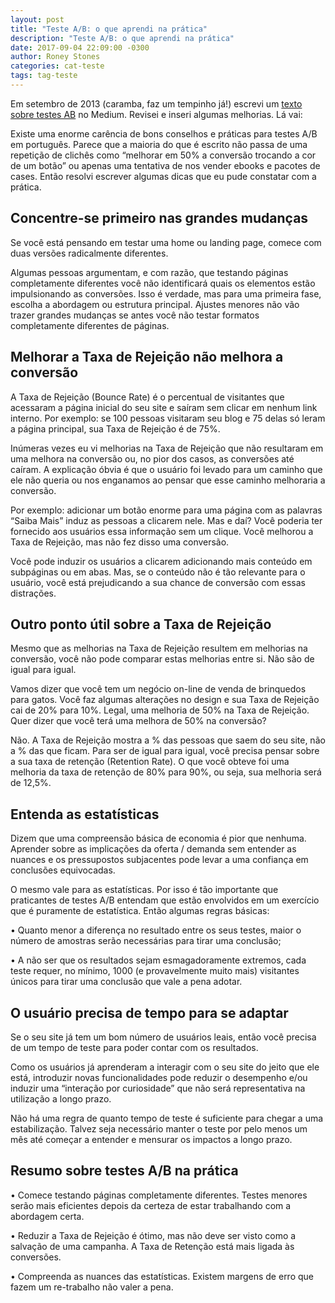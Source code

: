 ```yaml
---
layout: post
title: "Teste A/B: o que aprendi na prática"
description: "Teste A/B: o que aprendi na prática"
date: 2017-09-04 22:09:00 -0300
author: Roney Stones
categories: cat-teste
tags: tag-teste
---
```


Em setembro de 2013 (caramba, faz um tempinho já!) escrevi um [texto sobre testes AB](https://medium.com/@roneystones/teste-a-b-o-que-eu-aprendi-na-pratica-f13c5287b70a) no Medium. Revisei e inseri algumas melhorias. Lá vai:

Existe uma enorme carência de bons conselhos e práticas para testes A/B em português. Parece que a maioria do que é escrito não passa de uma repetição de clichês como “melhorar em 50% a conversão trocando a cor de um botão” ou apenas uma tentativa de nos vender ebooks e pacotes de cases. Então resolvi escrever algumas dicas que eu pude constatar com a prática.

## Concentre-se primeiro nas grandes mudanças

Se você está pensando em testar uma home ou landing page, comece com duas versões radicalmente diferentes.

Algumas pessoas argumentam, e com razão, que testando páginas completamente diferentes você não identificará quais os elementos estão impulsionando as conversões. Isso é verdade, mas para uma primeira fase, escolha a abordagem ou estrutura principal. Ajustes menores não vão trazer grandes mudanças se antes você não testar formatos completamente diferentes de páginas.

## Melhorar a Taxa de Rejeição não melhora a conversão

A Taxa de Rejeição (Bounce Rate) é o percentual de visitantes que acessaram a página inicial do seu site e saíram sem clicar em nenhum link interno. Por exemplo: se 100 pessoas visitaram seu blog e 75 delas só leram a página principal, sua Taxa de Rejeição é de 75%.

Inúmeras vezes eu vi melhorias na Taxa de Rejeição que não resultaram em uma melhora na conversão ou, no pior dos casos, as conversões até caíram. A explicação óbvia é que o usuário foi levado para um caminho que ele não queria ou nos enganamos ao pensar que esse caminho melhoraria a conversão.

Por exemplo: adicionar um botão enorme para uma página com as palavras “Saiba Mais” induz as pessoas a clicarem nele. Mas e daí? Você poderia ter fornecido aos usuários essa informação sem um clique. Você melhorou a Taxa de Rejeição, mas não fez disso uma conversão.

Você pode induzir os usuários a clicarem adicionando mais conteúdo em subpáginas ou em abas. Mas, se o conteúdo não é tão relevante para o usuário, você está prejudicando a sua chance de conversão com essas distrações.


## Outro ponto útil sobre a Taxa de Rejeição

Mesmo que as melhorias na Taxa de Rejeição resultem em melhorias na conversão, você não pode comparar estas melhorias entre si. Não são de igual para igual.

Vamos dizer que você tem um negócio on-line de venda de brinquedos para gatos. Você faz algumas alterações no design e sua Taxa de Rejeição cai de 20% para 10%. Legal, uma melhoria de 50% na Taxa de Rejeição. Quer dizer que você terá uma melhora de 50% na conversão?

Não. A Taxa de Rejeição mostra a % das pessoas que saem do seu site, não a % das que ficam. Para ser de igual para igual, você precisa pensar sobre a sua taxa de retenção (Retention Rate). O que você obteve foi uma melhoria da taxa de retenção de 80% para 90%, ou seja, sua melhoria será de 12,5%.

## Entenda as estatísticas

Dizem que uma compreensão básica de economia é pior que nenhuma. Aprender sobre as implicações da oferta / demanda sem entender as nuances e os pressupostos subjacentes pode levar a uma confiança em conclusões equivocadas.

O mesmo vale para as estatísticas. Por isso é tão importante que praticantes de testes A/B entendam que estão envolvidos em um exercício que é puramente de estatística. Então algumas regras básicas:

• Quanto menor a diferença no resultado entre os seus testes, maior o número de amostras serão necessárias para tirar uma conclusão;

• A não ser que os resultados sejam esmagadoramente extremos, cada teste requer, no mínimo, 1000 (e provavelmente muito mais) visitantes únicos para tirar uma conclusão que vale a pena adotar.

## O usuário precisa de tempo para se adaptar

Se o seu site já tem um bom número de usuários leais, então você precisa de um tempo de teste para poder contar com os resultados.

Como os usuários já aprenderam a interagir com o seu site do jeito que ele está, introduzir novas funcionalidades pode reduzir o desempenho e/ou induzir uma “interação por curiosidade” que não será representativa na utilização a longo prazo.

Não há uma regra de quanto tempo de teste é suficiente para chegar a uma estabilização. Talvez seja necessário manter o teste por pelo menos um mês até começar a entender e mensurar os impactos a longo prazo.

## Resumo sobre testes A/B na prática

• Comece testando páginas completamente diferentes. Testes menores serão mais eficientes depois da certeza de estar trabalhando com a abordagem certa.

• Reduzir a Taxa de Rejeição é ótimo, mas não deve ser visto como a salvação de uma campanha. A Taxa de Retenção está mais ligada às conversões.

• Compreenda as nuances das estatísticas. Existem margens de erro que fazem um re-trabalho não valer a pena.